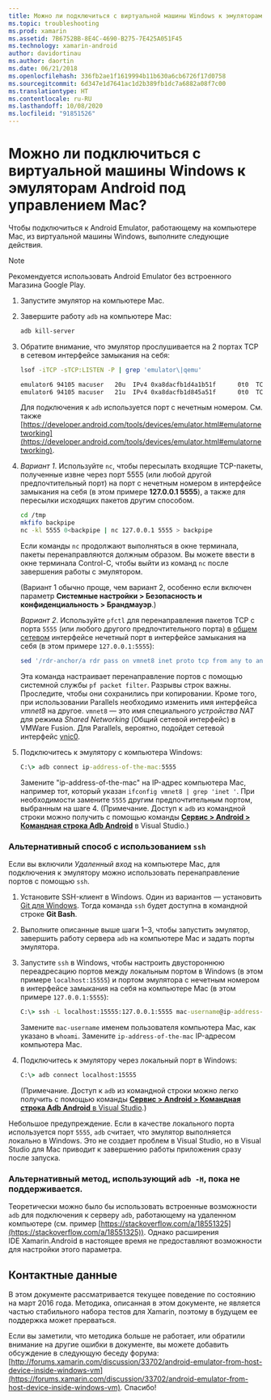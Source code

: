 ```yaml
---
title: Можно ли подключиться с виртуальной машины Windows к эмуляторам Android под управлением Mac?
ms.topic: troubleshooting
ms.prod: xamarin
ms.assetid: 7B6752BB-8E4C-4690-B275-7E425A051F45
ms.technology: xamarin-android
author: davidortinau
ms.author: daortin
ms.date: 06/21/2018
ms.openlocfilehash: 336fb2ae1f1619994b11b630a6cb6726f17d0758
ms.sourcegitcommit: 6d347e1d7641ac1d2b389fb1dc7a6882a08f7c00
ms.translationtype: HT
ms.contentlocale: ru-RU
ms.lasthandoff: 10/08/2020
ms.locfileid: "91851526"
---
```

# <a name="is-it-possible-to-connect-to-android-emulators-running-on-a-mac-from-a-windows-vm"></a>Можно ли подключиться с виртуальной машины Windows к эмуляторам Android под управлением Mac?

Чтобы подключиться к Android Emulator, работающему на компьютере Mac, из виртуальной машины Windows, выполните следующие действия.

> [!NOTE]
> Рекомендуется использовать Android Emulator без встроенного Магазина Google Play.

1. Запустите эмулятор на компьютере Mac.

2. Завершите работу `adb` на компьютере Mac:

    ```bash
    adb kill-server
    ```

3. Обратите внимание, что эмулятор прослушивается на 2 портах TCP в сетевом интерфейсе замыкания на себя:

    ```bash
    lsof -iTCP -sTCP:LISTEN -P | grep 'emulator\|qemu'

    emulator6 94105 macuser   20u  IPv4 0xa8dacfb1d4a1b51f      0t0  TCP localhost:5555 (LISTEN)
    emulator6 94105 macuser   21u  IPv4 0xa8dacfb1d845a51f      0t0  TCP localhost:5554 (LISTEN)
    ```

    Для подключения к `adb` используется порт с нечетным номером. См. также [https://developer.android.com/tools/devices/emulator.html#emulatornetworking](https://developer.android.com/tools/devices/emulator.html#emulatornetworking).

4. _Вариант 1_. Используйте `nc`, чтобы пересылать входящие TCP-пакеты, полученные извне через порт 5555 (или любой другой предпочтительный порт) на порт с нечетным номером в интерфейсе замыкания на себя (в этом примере **127.0.0.1 5555**), а также для пересылки исходящих пакетов другим способом.

    ```bash
    cd /tmp
    mkfifo backpipe
    nc -kl 5555 0<backpipe | nc 127.0.0.1 5555 > backpipe
    ```

    Если команды `nc` продолжают выполняться в окне терминала, пакеты перенаправляются должным образом. Вы можете ввести в окне терминала Control-C, чтобы выйти из команд `nc` после завершения работы с эмулятором.

    (Вариант 1 обычно проще, чем вариант 2, особенно если включен параметр **Системные настройки > Безопасность и конфиденциальность > Брандмауэр**.)

    _Вариант 2_. Используйте `pfctl` для перенаправления пакетов TCP с порта `5555` (или любого другого предпочтительного порта) в [общем сетевом](https://kb.parallels.com/en/4948) интерфейсе нечетный порт в интерфейсе замыкания на себя (в этом примере `127.0.0.1:5555`):

    ```bash
    sed '/rdr-anchor/a rdr pass on vmnet8 inet proto tcp from any to any port 5555 -> 127.0.0.1 port 5555' /etc/pf.conf | sudo pfctl -ef -
    ```

    Эта команда настраивает перенаправление портов с помощью системной службы `pf packet filter`. Разрывы строк важны. Проследите, чтобы они сохранились при копировании. Кроме того, при использовании Parallels необходимо изменить имя интерфейса *vmnet8* на другое. `vmnet8` — это имя специального *устройства NAT* для режима *Shared Networking* (Общий сетевой интерфейс) в VMWare Fusion. Для Parallels, вероятно, подойдет сетевой интерфейс [vnic0](https://download.parallels.com/doc/psbm/en/Parallels_Server_Bare_Metal_Users_Guide/29258.htm).

5. Подключитесь к эмулятору с компьютера Windows:

    ```cmd
    C:\> adb connect ip-address-of-the-mac:5555
    ```

    Замените "ip-address-of-the-mac" на IP-адрес компьютера Mac, например тот, который указан `ifconfig vmnet8 | grep 'inet '`. При необходимости замените `5555` другим предпочтительным портом, выбранным на шаге 4\. (Примечание. Доступ к `adb` из командной строки можно получить с помощью команды [**Сервис > Android > Командная строка Adb Android**](~/cross-platform/troubleshooting/questions/version-logs.md#adb-logcat) в Visual Studio.)

### <a name="alternate-technique-using-ssh"></a>Альтернативный способ с использованием `ssh`

Если вы включили _Удаленный вход_ на компьютере Mac, для подключения к эмулятору можно использовать перенаправление портов с помощью `ssh`.

1. Установите SSH-клиент в Windows. Один из вариантов — установить [Git для Windows](https://git-for-windows.github.io/). Тогда команда `ssh` будет доступна в командной строке **Git Bash**.

2. Выполните описанные выше шаги 1–3, чтобы запустить эмулятор, завершить работу сервера `adb` на компьютере Mac и задать порты эмулятора.

3. Запустите `ssh` в Windows, чтобы настроить двустороннюю переадресацию портов между локальным портом в Windows (в этом примере `localhost:15555`) и портом эмулятора с нечетным номером в интерфейсе замыкания на себя на компьютере Mac (в этом примере `127.0.0.1:5555`):

    ```cmd
    C:\> ssh -L localhost:15555:127.0.0.1:5555 mac-username@ip-address-of-the-mac
    ```

    Замените `mac-username` именем пользователя компьютера Mac, как указано в `whoami`. Замените `ip-address-of-the-mac` IP-адресом компьютера Mac.

4. Подключитесь к эмулятору через локальный порт в Windows:

    ```cmd
    C:\> adb connect localhost:15555
    ```

    (Примечание. Доступ к `adb` из командной строки можно легко получить с помощью команды [**Сервис > Android > Командная строка Adb Android** в Visual Studio](~/cross-platform/troubleshooting/questions/version-logs.md#adb-logcat).)

Небольшое предупреждение. Если в качестве локального порта используется порт `5555`, `adb` считает, что эмулятор выполняется локально в Windows. Это не создает проблем в Visual Studio, но в Visual Studio для Mac приводит к завершению работы приложения сразу после запуска.

### <a name="alternate-technique-using-adb--h-is-not-yet-supported"></a>Альтернативный метод, использующий `adb -H`, пока не поддерживается.

Теоретически можно было бы использовать встроенные возможности `adb` для подключения к серверу `adb`, работающему на удаленном компьютере (см. пример [https://stackoverflow.com/a/18551325](https://stackoverflow.com/a/18551325)).
Однако расширения IDE Xamarin.Android в настоящее время не предоставляют возможности для настройки этого параметра.

## <a name="contact-information"></a>Контактные данные

В этом документе рассматривается текущее поведение по состоянию на март 2016 года. Методика, описанная в этом документе, не является частью стабильного набора тестов для Xamarin, поэтому в будущем ее поддержка может прерваться.

Если вы заметили, что методика больше не работает, или обратили внимание на другие ошибки в документе, вы можете добавить обсуждение в следующую беседу форума: [http://forums.xamarin.com/discussion/33702/android-emulator-from-host-device-inside-windows-vm](https://forums.xamarin.com/discussion/33702/android-emulator-from-host-device-inside-windows-vm).
Спасибо!
